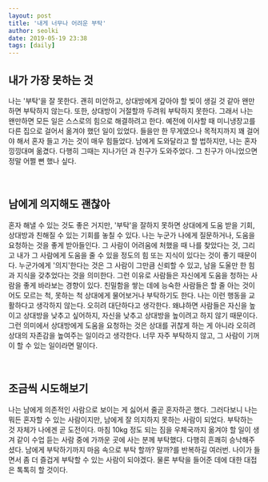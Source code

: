 ```yaml
---
layout: post
title: '내게 너무나 어려운 부탁'
author: seolki
date: 2019-05-19 23:38
tags: [daily]
---
```


## 내가 가장 못하는 것 

나는 '부탁'을 잘 못한다. 괜히 미안하고, 상대방에게 갚아야 할 빚이 생길 것 같아 왠만하면 부탁하지 않는다. 또한, 상대방이 거절할까 두려워 부탁하지 못한다. 그래서 나는 왠만하면 모든 일은 스스로의 힘으로 해결하려고 한다. 예전에 이사할 때 미니냉장고를 다른 집으로 걸어서 옮겨야 했던 일이 있었다. 들을만 한 무게였으나 목적지까지 꽤 걸어야 해서 혼자 들고 가는 것이 매우 힘들었다. 남에게 도와달라고 할 법하지만, 나는 혼자 낑낑대며 옮겼다. 다행히 그때는 지나가던 과 친구가 도와주었다. 그 친구가 아니었으면 정말 어쩔 뻔 했나 싶다. 

<br>

## 남에게 의지해도 괜찮아 

혼자 해낼 수 있는 것도 좋은 거지만, '부탁'을 잘하지 못하면 상대에게 도움 받을 기회, 상대방과 친해질 수 있는 기회를 놓칠 수 있다. 나는 누군가 나에게 질문하거나, 도움을 요청하는 것을 좋게 받아들인다. 그 사람이 어려움에 처했을 때 나를 찾았다는 것, 그리고 내가 그 사람에게 도움을 줄 수 있을 정도의 힘 또는 지식이 있다는 것이 좋기 때문이다. 누군가에게 '의지'한다는 것은 그 사람이 그만큼 신뢰할 수 있고, 남을 도울만 한 힘과 지식을 갖추었다는 것을 의미한다. 그런 이유로 사람들은 자신에게 도움을 청하는 사람을 좋게 바라보는 경향이 있다. 친밀함을 쌓는 데에 능숙한 사람들은 할 줄 아는 것이어도 모르는 척, 못하는 척 상대에게 물어보거나 부탁하기도 한다. 나는 이런 행동을 교활하다고 생각하지 않는다. 오히려 대단하다고 생각한다. 왜냐하면 사람들은 자신을 높이고 상대방을 낮추고 싶어하지, 자신을 낮추고 상대방을 높이려고 하지 않기 때문이다. 그런 의미에서 상대방에게 도움을 요청하는 것은 상대를 귀찮게 하는 게 아니라 오히려 상대의 자존감을 높여주는 일이라고 생각한다. 너무 자주 부탁하지 않고, 그 사람이 기꺼이 할 수 있는 일이라면 말이다. 

<br>

## 조금씩 시도해보기 

나는 남에게 의존적인 사람으로 보이는 게 싫어서 줄곧 혼자하곤 했다. 그러다보니 나는 뭐든 혼자할 수 있는 사람이지만, 남에게 잘 의지하지 못하는 사람이 되었다. 부탁하는 것 자체가 나에겐 곧 도전이다. 마침 10kg 정도 되는 짐을 우체국까지 옮겨야 할 일이 생겨 같이 수업 듣는 사람 중에 가까운 곳에 사는 분께 부탁했다. 다행히 흔쾌히 승낙해주셨다. 남에게 부탁하기까지 마음 속으로 부탁 할까? 말까?를 반복하길 여러번. 나이가 들면서 좀 더 즐겁게 부탁할 수 있는 사람이 되야겠다. 물론 부탁을 들어준 데에 대한 대접은 톡톡히 할 것이다. 


<br>
